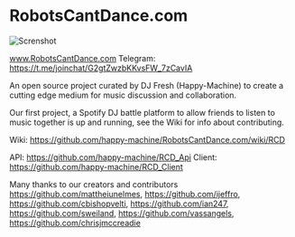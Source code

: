 # RobotsCantDance.com
![Screnshot](https://i.imgur.com/xJF27gr.png)

www.RobotsCantDance.com
Telegram: https://t.me/joinchat/G2gtZwzbKKvsFW_7zCavIA

An open source project curated by DJ Fresh (Happy-Machine) to create a cutting edge medium for music discussion and collaboration.

Our first project, a Spotify DJ battle platform to allow friends to listen to music together is up and running, see the Wiki for info about contributing.

Wiki: https://github.com/happy-machine/RobotsCantDance.com/wiki/RCD

  API: https://github.com/happy-machine/RCD_Api
  Client:  https://github.com/happy-machine/RCD_Client
  
  Many thanks to our creators and contributors https://github.com/mattheiunelmes, https://github.com/ijeffro, https://github.com/cbishopvelti, https://github.com/ian247, https://github.com/sweiland, https://github.com/vassangels, https://github.com/chrisjmccreadie
